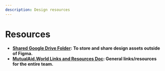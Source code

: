 ```yaml
---
description: Design resources
---
```


# Resources

* [**Shared Google Drive Folder**](https://drive.google.com/open?id=1lGvwnPhB8_GT1y-4UqhetTwnW4O5U5OL)**: To store and share design assets outside of Figma.**
* [**MutualAid.World Links and Resources Doc**](https://docs.google.com/document/d/15RkDAHxc_eKrrxonaLhYtBD-hw3znqbiw2v3R15neNI/edit)**: General links/resources for the entire team.**

